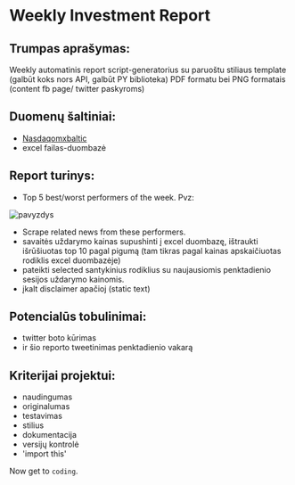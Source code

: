 # Weekly Investment Report

## Trumpas aprašymas:

Weekly automatinis report script-generatorius su paruoštu stiliaus template (galbūt koks nors API, galbūt PY biblioteka) PDF formatu bei PNG formatais (content fb page/ twitter paskyroms)


## Duomenų šaltiniai:

- [Nasdaqomxbaltic](http://wwww.nasdaqomxbaltic.com)
- excel failas-duombazė


## Report turinys:

- Top 5 best/worst performers of the week. Pvz:

![pavyzdys](https://github.com/yomajo/myproject/blob/master/Images/pvz%20performers.JPG?raw=true "Pavyzdys")

- Scrape related news from these performers.
- savaitės uždarymo kainas supushinti į excel duombazę, ištraukti išrūšiuotas top 10 pagal pigumą (tam tikras pagal kainas apskaičiuotas rodiklis excel duombazėje)
- pateikti selected santykinius rodiklius su naujausiomis penktadienio sesijos uždarymo kainomis.
- įkalt disclaimer apačioj (static text)

## Potencialūs tobulinimai:
- twitter boto kūrimas
- ir šio reporto tweetinimas penktadienio vakarą


## Kriterijai projektui:

- naudingumas
- originalumas
- testavimas
- stilius
- dokumentacija
- versijų kontrolė
- 'import this'

Now get to `coding`.

